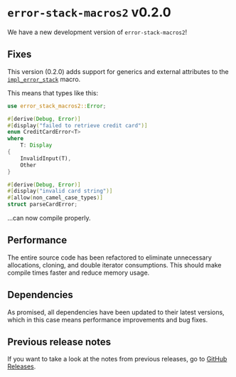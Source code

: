 # `error-stack-macros2` v0.2.0

We have a new development version of `error-stack-macros2`!

## Fixes

This version (0.2.0) adds support for generics and external attributes to the [`impl_error_stack`](https://docs.rs/error-stack-macros2/latest/error_stack_macros2/derive.Error.html) macro.

This means that types like this:

```rust
use error_stack_macros2::Error;

#[derive(Debug, Error)]
#[display("failed to retrieve credit card")]
enum CreditCardError<T>
where
	T: Display
{
	InvalidInput(T),
	Other
}

#[derive(Debug, Error)]
#[display("invalid card string")]
#[allow(non_camel_case_types)]
struct parseCardError;
```

...can now compile properly.

## Performance

The entire source code has been refactored to eliminate unnecessary allocations, cloning, and double iterator consumptions. This should make compile times faster and reduce memory usage.

## Dependencies

As promised, all dependencies have been updated to their latest versions, which in this case means performance improvements and bug fixes.

## Previous release notes

If you want to take a look at the notes from previous releases, go to [GitHub Releases](https://github.com/LuisFerLCC/error-stack-macros2/releases).
